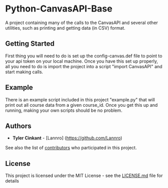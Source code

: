 # Python-CanvasAPI-Base

A project containing many of the calls to the CanvasAPI and several other utilities, such as printing and getting data (in CSV) format.

## Getting Started

First thing you will need to do is set up the config-canvas.def file to point to your api token on your local machine. Once you have this set up properly, all you need to do is import the project into a script "import CanvasAPI" and start making calls.


## Example

There is an example script included in this project "example.py" that will print out all course data from a given course_id. Once you get this up and running, making your own scripts should be no problem.


## Authors

* **Tyler Cinkant** - [Lannro] (https://github.com/Lannro)

See also the list of [contributors](https://github.com/your/project/contributors) who participated in this project.


## License

This project is licensed under the MIT License - see the [LICENSE.md](LICENSE.md) file for details